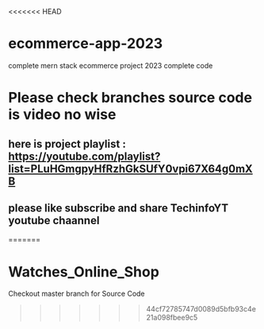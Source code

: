 <<<<<<< HEAD
# ecommerce-app-2023
complete mern stack ecommerce project 2023 complete code
# Please check branches source code is video no wise 
## here is project playlist : https://youtube.com/playlist?list=PLuHGmgpyHfRzhGkSUfY0vpi67X64g0mXB
## please like subscribe and share TechinfoYT youtube chaannel
=======
# Watches_Online_Shop

Checkout master branch for Source Code
>>>>>>> 44cf72785747d0089d5bfb93c4e21a098fbee9c5
